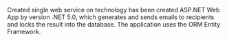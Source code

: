Created single web service on technology has been created ASP.NET Web App by version .NET 5.0, 
which generates and sends emails to recipients and locks the result into the database. 
The application uses the ORM Entity Framework.
